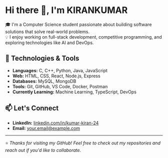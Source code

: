 ﻿# Hi there 👋, I'm KIRANKUMAR


 🎓 I'm a Computer Science student passionate about building software solutions that solve real-world problems.  
💡 I enjoy working on full-stack development, competitive programming, and exploring technologies like AI and DevOps.




## 🔧 Technologies & Tools

- **Languages:** C, C++, Python, Java, JavaScript
- **Web:** HTML, CSS, React, Node.js, Express
- **Databases:** MySQL, MongoDB
- **Tools:** Git, GitHub, VS Code, Docker, Postman
- **Currently Learning:** Machine Learning, TypeScript, DevOps



## 📫 Let's Connect

- **LinkedIn:** [linkedin.com/in/kumar-kiran-24](www.linkedin.com/in/kirankumar-s-)
- **Email:** your.email@example.com

---

⭐ *Thanks for visiting my GitHub! Feel free to check out my repositories and reach out if you'd like to collaborate.*
